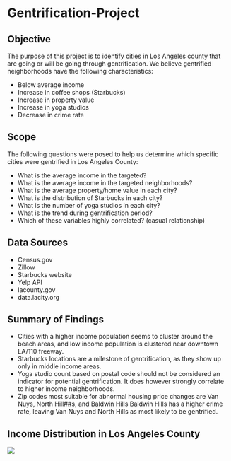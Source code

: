 # Gentrification-Project

## Objective
The purpose of this project is to identify cities in Los Angeles county that are going or will be going through gentrification. We believe gentrified neighborhoods have the following characteristics:

* Below average income
* Increase in coffee shops (Starbucks)
* Increase in property value
* Increase in yoga studios
* Decrease in crime rate

## Scope

The following questions were posed to help us determine which specific cities were gentrified in Los Angeles County:

* What is the average income in the targeted?
* What is the average income in the targeted neighborhoods?
* What is the average property/home value in each city?
* What is the distribution of Starbucks in each city?
* What is the number of yoga studios in each city?
* What is the trend during gentrification period?
* Which of these variables highly correlated? (casual relationship)

## Data Sources

* Census.gov
* Zillow
* Starbucks website
* Yelp API
* lacounty.gov
* data.lacity.org

## Summary of Findings

* Cities with a higher income population seems to cluster around the beach areas, and low income population is clustered near downtown LA/110 freeway.
* Starbucks locations are a milestone of gentrification, as they show up only in middle income areas. 
* Yoga studio count based on postal code should not be considered an indicator for potential gentrification. It does however strongly correlate to higher income neighborhoods. 
* Zip codes most suitable for abnormal housing price changes are Van Nuys, North Hill##s, and Baldwin Hills
Baldwin Hills has a higher crime rate, leaving Van Nuys and North Hills as most likely to be gentrified.



## Income Distribution in Los Angeles County

![](Visualization_Outputs/income_by_neighborhood.png)
